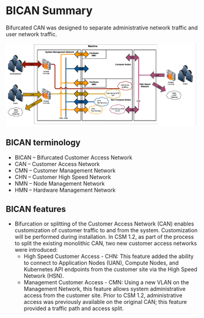 # BICAN Summary

Bifurcated CAN was designed to separate administrative network traffic and user network traffic.

![network traffic pattern](img/network_traffic_pattern.png)

## BICAN terminology

- BICAN – Bifurcated Customer Access Network
- CAN – Customer Access Network
- CMN – Customer Management Network
- CHN – Customer High Speed Network
- NMN – Node Management Network
- HMN – Hardware Management Network

## BICAN features

- Bifurcation or splitting of the Customer Access Network (CAN) enables customization of customer traffic to and from the system.
Customization will be performed during installation.
In CSM 1.2, as part of the process to split the existing monolithic CAN, two new customer access networks were introduced:
  - High Speed Customer Access - CHN: This feature added the ability to connect to Application Nodes (UAN), Compute Nodes,
and Kubernetes API endpoints from the customer site via the High Speed Network (HSN).
  - Management Customer Access - CMN:  Using a new VLAN on the Management Network, this feature allows system administrative access from the customer site.
Prior to CSM 1.2, administrative access was previously available on the original CAN; this feature provided a traffic path and access split.
